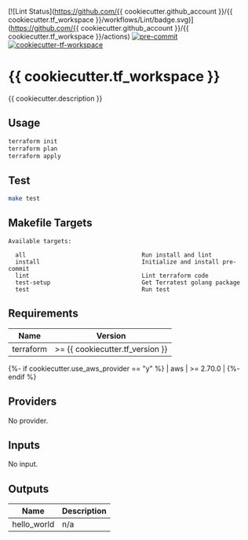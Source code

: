 [![Lint Status](https://github.com/{{ cookiecutter.github_account }}/{{ cookiecutter.tf_workspace }}/workflows/Lint/badge.svg)](https://github.com/{{ cookiecutter.github_account }}/{{ cookiecutter.tf_workspace }}/actions)
[![pre-commit](https://img.shields.io/badge/pre--commit-enabled-brightgreen?logo=pre-commit&logoColor=white)](https://github.com/pre-commit/pre-commit)
[![cookiecutter-tf-workspace](https://img.shields.io/badge/cookiecutter--tf--workspace-enabled-brightgreen)](https://github.com/aidanmelen/cookiecutter-tf-workspace)


# {{ cookiecutter.tf_workspace }}

{{ cookiecutter.description }}

## Usage

```bash
terraform init
terraform plan
terraform apply
```

## Test

```bash
make test
```

## Makefile Targets

```text
Available targets:

  all                                 Run install and lint
  install                             Initialize and install pre-commit
  lint                                Lint terraform code
  test-setup                          Get Terratest golang package
  test                                Run test
```

<!-- BEGINNING OF PRE-COMMIT-TERRAFORM DOCS HOOK -->
## Requirements

| Name | Version |
|------|---------|
| terraform | >= {{ cookiecutter.tf_version }} |
{%- if cookiecutter.use_aws_provider == "y" %}
| aws | >= 2.70.0 |
{%- endif %}

## Providers

No provider.

## Inputs

No input.

## Outputs

| Name | Description |
|------|-------------|
| hello\_world | n/a |

<!-- END OF PRE-COMMIT-TERRAFORM DOCS HOOK -->

